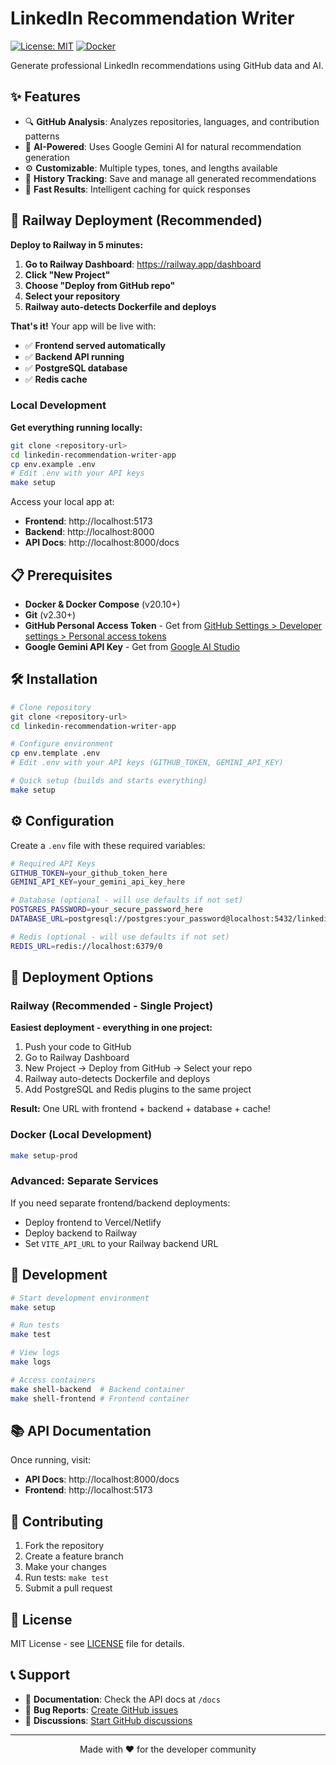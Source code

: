 # LinkedIn Recommendation Writer

[![License: MIT](https://img.shields.io/badge/License-MIT-yellow.svg)](https://opensource.org/licenses/MIT)
[![Docker](https://img.shields.io/badge/docker-%230db7ed.svg?style=flat&logo=docker&logoColor=white)](https://docker.com)

Generate professional LinkedIn recommendations using GitHub data and AI.

## ✨ Features

- 🔍 **GitHub Analysis**: Analyzes repositories, languages, and contribution patterns
- 🤖 **AI-Powered**: Uses Google Gemini AI for natural recommendation generation
- ⚙️ **Customizable**: Multiple types, tones, and lengths available
- 💾 **History Tracking**: Save and manage all generated recommendations
- 🚀 **Fast Results**: Intelligent caching for quick responses

## 🚀 Railway Deployment (Recommended)

**Deploy to Railway in 5 minutes:**

1. **Go to Railway Dashboard**: https://railway.app/dashboard
2. **Click "New Project"**
3. **Choose "Deploy from GitHub repo"**
4. **Select your repository**
5. **Railway auto-detects Dockerfile and deploys**

**That's it!** Your app will be live with:

- ✅ **Frontend served automatically**
- ✅ **Backend API running**
- ✅ **PostgreSQL database**
- ✅ **Redis cache**

### Local Development

**Get everything running locally:**

```bash
git clone <repository-url>
cd linkedin-recommendation-writer-app
cp env.example .env
# Edit .env with your API keys
make setup
```

Access your local app at:

- **Frontend**: http://localhost:5173
- **Backend**: http://localhost:8000
- **API Docs**: http://localhost:8000/docs

## 📋 Prerequisites

- **Docker & Docker Compose** (v20.10+)
- **Git** (v2.30+)
- **GitHub Personal Access Token** - Get from [GitHub Settings > Developer settings > Personal access tokens](https://github.com/settings/tokens)
- **Google Gemini API Key** - Get from [Google AI Studio](https://makersuite.google.com/app/apikey)

## 🛠️ Installation

```bash
# Clone repository
git clone <repository-url>
cd linkedin-recommendation-writer-app

# Configure environment
cp env.template .env
# Edit .env with your API keys (GITHUB_TOKEN, GEMINI_API_KEY)

# Quick setup (builds and starts everything)
make setup
```

## ⚙️ Configuration

Create a `.env` file with these required variables:

```bash
# Required API Keys
GITHUB_TOKEN=your_github_token_here
GEMINI_API_KEY=your_gemini_api_key_here

# Database (optional - will use defaults if not set)
POSTGRES_PASSWORD=your_secure_password_here
DATABASE_URL=postgresql://postgres:your_password@localhost:5432/linkedin_recommendations

# Redis (optional - will use defaults if not set)
REDIS_URL=redis://localhost:6379/0
```

## 🚀 Deployment Options

### Railway (Recommended - Single Project)

**Easiest deployment - everything in one project:**

1. Push your code to GitHub
2. Go to Railway Dashboard
3. New Project → Deploy from GitHub → Select your repo
4. Railway auto-detects Dockerfile and deploys
5. Add PostgreSQL and Redis plugins to the same project

**Result:** One URL with frontend + backend + database + cache!

### Docker (Local Development)

```bash
make setup-prod
```

### Advanced: Separate Services

If you need separate frontend/backend deployments:

- Deploy frontend to Vercel/Netlify
- Deploy backend to Railway
- Set `VITE_API_URL` to your Railway backend URL

## 🔧 Development

```bash
# Start development environment
make setup

# Run tests
make test

# View logs
make logs

# Access containers
make shell-backend  # Backend container
make shell-frontend # Frontend container
```

## 📚 API Documentation

Once running, visit:

- **API Docs**: http://localhost:8000/docs
- **Frontend**: http://localhost:5173

## 🤝 Contributing

1. Fork the repository
2. Create a feature branch
3. Make your changes
4. Run tests: `make test`
5. Submit a pull request

## 📄 License

MIT License - see [LICENSE](LICENSE) file for details.

## 📞 Support

- 📖 **Documentation**: Check the API docs at `/docs`
- 🐛 **Bug Reports**: [Create GitHub issues](https://github.com/your-repo/issues)
- 💬 **Discussions**: [Start GitHub discussions](https://github.com/your-repo/discussions)

---

<div align="center">
Made with ❤️ for the developer community
</div>
